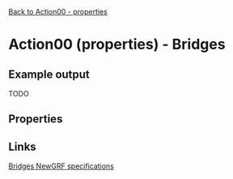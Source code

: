 [Back to Action00 - properties](../actions/action00.md)

# Action00 (properties) - Bridges

## Example output

TODO

## Properties

## Links

[Bridges NewGRF specifications](https://newgrf-specs.tt-wiki.net/wiki/Action0/Bridges)         
